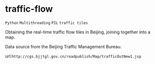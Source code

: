 # traffic-flow
`Python`
`Multithreading`
`PIL`
`traffic tiles`

Obtaining the real-time traffic flow tiles in Beijing, joining together into a map.

Data source from the Beijing Traffic Management Bureau.

url:`http://cgs.bjjtgl.gov.cn/roadpublish/Map/trafficOutNew1.jsp`
